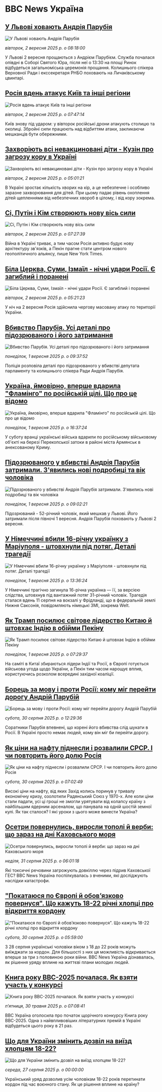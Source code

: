 # BBC News Україна## [У Львові ховають Андрія Парубія](https://www.bbc.com/ukrainian/articles/c9d07dgqd2qo?at_medium=RSS&at_campaign=rss?at_campaign=githubrss)![У Львові ховають Андрія Парубія](https://ichef.bbci.co.uk/ace/ws/240/cpsprodpb/87b2/live/a2f20b70-87d9-11f0-9457-214de3f1fa91.jpg)_вівторок, 2 вересня 2025 р. о 08:18:00_У Львові 2 вересня прощаються з Андрієм Парубієм. Служба почалася опівдні в Соборі Святого Юра, після неї о 13:30 на площі Ринок відбудеться загальноміська церемонія прощання. Колишнього спікера Верховної Ради і екссекретаря РНБО поховають на Личаківському цвинтарі.## [Росія вдень атакує Київ та інші регіони](https://www.bbc.com/ukrainian/articles/c5yey97jgr2o?at_medium=RSS&at_campaign=rss?at_campaign=githubrss)![Росія вдень атакує Київ та інші регіони](https://ichef.bbci.co.uk/ace/ws/240/cpsprodpb/e325/live/5494a360-87d0-11f0-83b1-fb0fef3c84ff.jpg)_вівторок, 2 вересня 2025 р. о 07:47:14_Київ знову під ударом: у вівторок російські дрони атакують столицю та околиці. Збройні сили працюють над відбиттям атаки, закликаючи мешканців бути обережними.## [Захворіють всі невакциновані діти - Кузін про загрозу кору в Україні](https://www.bbc.com/ukrainian/articles/cx2q9z5y5xlo?at_medium=RSS&at_campaign=rss?at_campaign=githubrss)![Захворіють всі невакциновані діти - Кузін про загрозу кору в Україні](https://ichef.bbci.co.uk/ace/ws/240/cpsprodpb/05db/live/98ede9b0-871f-11f0-8539-299a7a7c0d9c.jpg)_вівторок, 2 вересня 2025 р. о 05:01:21_В Україні зростає кількість хворих на кір, а це небезпечне і особливо заразне захворювання для дітей. 
При цьому падає рівень охоплення дітей щепленнями від небезпечних хвороб в цілому, і від кору зокрема.## [Сі, Путін і Кім створюють нову вісь сили](https://www.bbc.com/ukrainian/articles/ce939xg9lzno?at_medium=RSS&at_campaign=rss?at_campaign=githubrss)![Сі, Путін і Кім створюють нову вісь сили](https://ichef.bbci.co.uk/ace/ws/240/cpsprodpb/6cac/live/c5c0cb30-87cc-11f0-83b1-fb0fef3c84ff.jpg)_вівторок, 2 вересня 2025 р. о 07:27:39_Війна в Україні триває, а тим часом Росія активно будує нову архітектуру  зв'язків, а Пекін прагне стати центром нового геополітичного альянсу, пише New York Times.## [Біла Церква, Суми, Ізмаїл - нічні удари Росії. Є загиблий і поранені](https://www.bbc.com/ukrainian/articles/cqlel2231w5o?at_medium=RSS&at_campaign=rss?at_campaign=githubrss)![Біла Церква, Суми, Ізмаїл - нічні удари Росії. Є загиблий і поранені](https://ichef.bbci.co.uk/ace/ws/240/cpsprodpb/e5d4/live/7415d4e0-87ba-11f0-ac68-699cfc5a03cc.jpg)_вівторок, 2 вересня 2025 р. о 05:21:23_У ніч на 2 вересня Росія здійснила чергову масовану атаку по території України.## [Вбивство Парубія. Усі деталі про підозрюваного і його затримання ](https://www.bbc.com/ukrainian/articles/c7072gyz8wvo?at_medium=RSS&at_campaign=rss?at_campaign=githubrss)![Вбивство Парубія. Усі деталі про підозрюваного і його затримання ](https://ichef.bbci.co.uk/ace/ws/240/cpsprodpb/cad7/live/400ed3c0-8712-11f0-8539-299a7a7c0d9c.jpg)_понеділок, 1 вересня 2025 р. о 09:37:52_Поліція розповіла деталі про підозрюваного у вбивстві депутата парламенту та колишнього спікера Ради Андрія Парубія.## [Україна, ймовірно, вперше вдарила "Фламінго" по російській цілі. Що про це відомо](https://www.bbc.com/ukrainian/articles/cj0y50lpgy3o?at_medium=RSS&at_campaign=rss?at_campaign=githubrss)![Україна, ймовірно, вперше вдарила "Фламінго" по російській цілі. Що про це відомо](https://ichef.bbci.co.uk/ace/ws/240/cpsprodpb/a18f/live/89346b20-8751-11f0-97b2-4f0915b1f285.jpg)_понеділок, 1 вересня 2025 р. о 16:37:24_У суботу вранці українські війська вдарили по російському військовому об'єкті на березі Перекопської затоки в районі міста Армянськ в анексованому Криму.## [Підозрюваного у вбивстві Андрія Парубія затримали. З'явились нові подробиці та вік чоловіка](https://www.bbc.com/ukrainian/articles/c99me57m153o?at_medium=RSS&at_campaign=rss?at_campaign=githubrss)![Підозрюваного у вбивстві Андрія Парубія затримали. З'явились нові подробиці та вік чоловіка](https://ichef.bbci.co.uk/ace/ws/240/cpsprodpb/2823/live/b0e697d0-86ff-11f0-b357-dba5095f4b72.jpg)_понеділок, 1 вересня 2025 р. о 09:02:21_Підозрюваний - 52-річний чоловік, який мешкав у Львові. Його затримали після півночі 1 вересня. Андрія Парубія поховають у Львові 2 вересня.## [У Німеччині вбили 16-річну українку з Маріуполя - штовхнули під потяг. Деталі трагедії](https://www.bbc.com/ukrainian/articles/c4gznn9kmpko?at_medium=RSS&at_campaign=rss?at_campaign=githubrss)![У Німеччині вбили 16-річну українку з Маріуполя - штовхнули під потяг. Деталі трагедії](https://ichef.bbci.co.uk/ace/ws/240/cpsprodpb/bc5a/live/8903b270-8736-11f0-bce3-8185e806549a.jpg)_понеділок, 1 вересня 2025 р. о 13:36:24_У Німеччині трагічно загинула 16-річна українка — її, за версією слідства, штовхнув під вантажний потяг 31-річний чоловік. Трагедія сталася вдень 11 серпня на вокзалі у Фрідланді, що в федеральній землі Нижня Саксонія, повідомляють німецькі ЗМІ, зокрема Welt.## [Як Трамп посилює світове лідерство Китаю й штовхає Індію в обійми Пекіну](https://www.bbc.com/ukrainian/articles/c0e9vyj92gzo?at_medium=RSS&at_campaign=rss?at_campaign=githubrss)![Як Трамп посилює світове лідерство Китаю й штовхає Індію в обійми Пекіну](https://ichef.bbci.co.uk/ace/ws/240/cpsprodpb/4cbf/live/72999a90-8709-11f0-b357-dba5095f4b72.jpg)_понеділок, 1 вересня 2025 р. о 07:29:37_На саміті в Китаї збираються лідери Індії та Росії, в Європі готується військова угода щодо України, а Пекін тим часом нарощує вплив, користуючись розколом всередині західної коаліції.## [Борець за мову і проти Росії: кому міг перейти дорогу Андрій Парубій](https://www.bbc.com/ukrainian/articles/c78mpydv21po?at_medium=RSS&at_campaign=rss?at_campaign=githubrss)![Борець за мову і проти Росії: кому міг перейти дорогу Андрій Парубій](https://ichef.bbci.co.uk/ace/ws/240/cpsprodpb/e8ed/live/d378c310-859a-11f0-84c8-99de564f0440.jpg)_субота, 30 серпня 2025 р. о 12:29:36_Соратники Парубія впевнені, що корені його вбивства слід шукати в Росії. В Україні просто немає людей, кому він міг би перейти дорогу.## [Як ціни на нафту піднесли і розвалили СРСР. І чи повторить його долю Росія](https://www.bbc.com/ukrainian/articles/c987691l3l9o?at_medium=RSS&at_campaign=rss?at_campaign=githubrss)![Як ціни на нафту піднесли і розвалили СРСР. І чи повторить його долю Росія](https://ichef.bbci.co.uk/ace/ws/240/cpsprodpb/37ef/live/7aba6020-84bf-11f0-b391-6936825093bd.png)_субота, 30 серпня 2025 р. о 07:02:49_Високі ціни на нафту, від яких Захід колись поринув у тривалу економічну кризу, озолотили Радянський Союз у 1970-х. Але коли ціни стали падати, усі ці гроші не змогли урятувати від колапсу країну з найбільшим ядерним арсеналом, що панувала на одній шостій земної кулі. Як так сталося? І які уроки з цього може винести Україна?## [Осетри повернулись, виросли тополі й верби: що зараз на дні Каховського моря](https://www.bbc.com/ukrainian/articles/cpv0exd3431o?at_medium=RSS&at_campaign=rss?at_campaign=githubrss)![Осетри повернулись, виросли тополі й верби: що зараз на дні Каховського моря](https://ichef.bbci.co.uk/ace/ws/240/cpsprodpb/1116/live/86519120-84cd-11f0-9a8e-b57ad0129150.jpg)_неділя, 31 серпня 2025 р. о 06:01:18_Які токсичні речовини загрожують довкіллю через підрив Каховської ГЕС?
ВВС News Україна поспілкувалась з вченими, які досліджують наслідки катастрофи.## ["Покатаюся по Європі й обовʼязково повернуся". Що кажуть 18-22 річні хлопці про відкриття кордону ](https://www.bbc.com/ukrainian/articles/cvgvjwmg2gjo?at_medium=RSS&at_campaign=rss?at_campaign=githubrss)!["Покатаюся по Європі й обовʼязково повернуся". Що кажуть 18-22 річні хлопці про відкриття кордону ](https://ichef.bbci.co.uk/ace/ws/240/cpsprodpb/6cd6/live/dae5bf80-84f1-11f0-84c8-99de564f0440.jpg)_субота, 30 серпня 2025 р. о 05:59:00_З 28 серпня українські чоловіки віком з 18 до 22 років можуть виїжджати за кордон. Для більшості з них ця можливість відкривається вперше за три з половиною роки війни. BBC News Україна дізнавалась, як рішення уряду вплине на життєві плани молодих людей.## [Книга року BBC-2025 почалася. Як взяти участь у конкурсі ](https://www.bbc.com/ukrainian/articles/clygdp91lk7o?at_medium=RSS&at_campaign=rss?at_campaign=githubrss)![Книга року BBC-2025 почалася. Як взяти участь у конкурсі ](https://ichef.bbci.co.uk/ace/ws/240/cpsprodpb/01eb/live/6dc71a60-3b9b-11f0-b0d7-71720076f013.jpg)_пʼятниця, 30 травня 2025 р. о 07:08:41_BBC Україна оголосила про початок щорічного конкурсу Книга року BBC-2025. Одна з найвпливовіших літературних премій в Україні відбудеться цього року в 21 раз.## [Що для України змінить дозвіл на виїзд хлопцям 18-22?](https://www.youtube.com/watch?v=k6Zcwpf2Lvc&at_medium=RSS&at_campaign=rss?at_campaign=githubrss)![Що для України змінить дозвіл на виїзд хлопцям 18-22?](https://ichef.bbci.co.uk/ace/standard/240/cpsprodpb/66d7/live/4eb82510-8362-11f0-a34f-318be3fb0481.jpg)_середа, 27 серпня 2025 р. о 00:00:00_Український уряд дозволив усім чоловікам 18-22 років перетинати кордон під час воєнного стану. Як це рішення вплине на країну?